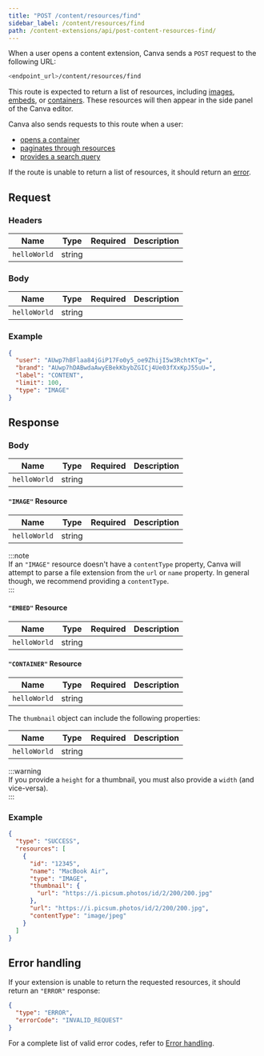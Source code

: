 ```yaml
---
title: "POST /content/resources/find"
sidebar_label: /content/resources/find
path: /content-extensions/api/post-content-resources-find/
---
```


When a user opens a content extension, Canva sends a `POST` request to the following URL:

```bash
<endpoint_url>/content/resources/find
```

This route is expected to return a list of resources, including [images](./../images.md), [embeds](./../embeds.md), or [containers](./../containers.md). These resources will then appear in the side panel of the Canva editor.

Canva also sends requests to this route when a user:

- [opens a container](./../containers.md)
- [paginates through resources](./../pagination.md)
- [provides a search query](./../search.md)

If the route is unable to return a list of resources, it should return an [error](./../error-handling.md).

## Request

### Headers

| Name         | Type   | Required | Description |
| ------------ | ------ | -------- | ----------- |
| `helloWorld` | string | <Tick /> |             |

### Body

| Name         | Type   | Required | Description |
| ------------ | ------ | -------- | ----------- |
| `helloWorld` | string | <Tick /> |             |

### Example

```json
{
  "user": "AUwp7hBFlaa84jGiP17Fo0y5_oe9ZhijI5w3RchtKTg=",
  "brand": "AUwp7hDABwdaAwyEBekKbybZGICj4Ue03fXxKpJ55uU=",
  "label": "CONTENT",
  "limit": 100,
  "type": "IMAGE"
}
```

## Response

### Body

| Name         | Type   | Required | Description |
| ------------ | ------ | -------- | ----------- |
| `helloWorld` | string | <Tick /> |             |

#### `"IMAGE"` Resource

| Name         | Type   | Required | Description |
| ------------ | ------ | -------- | ----------- |
| `helloWorld` | string | <Tick /> |             |

:::note  
 If an `"IMAGE"` resource doesn't have a `contentType` property, Canva will attempt to parse a file extension from the `url` or `name` property. In general though, we recommend providing a `contentType`.  
:::

#### `"EMBED"` Resource

| Name         | Type   | Required | Description |
| ------------ | ------ | -------- | ----------- |
| `helloWorld` | string | <Tick /> |             |

#### `"CONTAINER"` Resource

| Name         | Type   | Required | Description |
| ------------ | ------ | -------- | ----------- |
| `helloWorld` | string | <Tick /> |             |

The `thumbnail` object can include the following properties:

| Name         | Type   | Required | Description |
| ------------ | ------ | -------- | ----------- |
| `helloWorld` | string | <Tick /> |             |

:::warning  
 If you provide a `height` for a thumbnail, you must also provide a `width` (and vice-versa).  
:::

### Example

```json
{
  "type": "SUCCESS",
  "resources": [
    {
      "id": "12345",
      "name": "MacBook Air",
      "type": "IMAGE",
      "thumbnail": {
        "url": "https://i.picsum.photos/id/2/200/200.jpg"
      },
      "url": "https://i.picsum.photos/id/2/200/200.jpg",
      "contentType": "image/jpeg"
    }
  ]
}
```

## Error handling

If your extension is unable to return the requested resources, it should return an `"ERROR"` response:

```json
{
  "type": "ERROR",
  "errorCode": "INVALID_REQUEST"
}
```

For a complete list of valid error codes, refer to [Error handling](./../error-handling.md).
